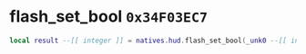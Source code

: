 # flash_set_bool `0x34F03EC7`

```lua
local result --[[ integer ]] = natives.hud.flash_set_bool(_unk0 --[[ integer ]], _unk1 --[[ integer ]], _unk2 --[[ integer ]])
```